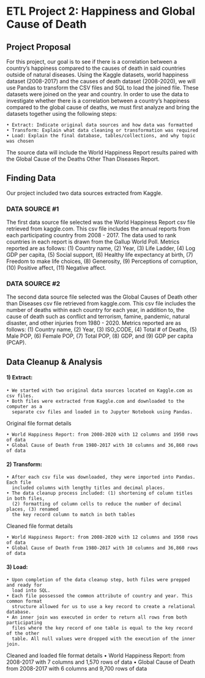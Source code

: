 # ETL Project 2: Happiness and Global Cause of Death

## Project Proposal

For this project, our goal is to see if there is a correlation between a country’s happiness compared to the causes of death in said countries outside of natural diseases. Using the Kaggle datasets, world happiness dataset (2008-2017) and the causes of death dataset (2008-2020), we will use Pandas to transform the CSV files and SQL to load the joined file. These datasets were joined on the year and country. In order to use the data to investigate whether there is a correlation between a country’s happiness compared to the global cause of deaths, we must first analyze and bring the datasets together using the following steps: 

    • Extract: Indicate original data sources and how data was formatted
    • Transform: Explain what data cleaning or transformation was required
    • Load: Explain the final database, tables/collections, and why topic was chosen

The source data will include the World Happiness Report results paired with the Global Cause of the Deaths Other Than Diseases Report.

## Finding Data

Our project included two data sources extracted from Kaggle.

### DATA SOURCE #1
The first data source file selected was the World Happiness Report csv file retrieved from kaggle.com. This csv file includes the annual reports from each participating country from 2008 - 2017.  The data used to rank countries in each report is drawn from the Gallup World Poll. Metrics reported are as follows: (1) Country name, (2) Year, (3) Life Ladder, (4) Log GDP per capita, (5) Social support, (6) Healthy life expectancy at birth, (7) Freedom to make life choices, (8) Generosity, (9) Perceptions of corruption, (10) Positive affect, (11) Negative affect.

### DATA SOURCE #2
The second data source file selected was the Global Causes of Death other than Diseases csv file retrieved from kaggle.com. This csv file includes the number of deaths within each country for each year, in addition to, the cause of death such as conflict and terrorism, famine, pandemic, natural disaster, and other injuries from 1980 - 2020. Metrics reported are as follows: (1) Country name, (2) Year, (3) ISO_CODE, (4) Total # of Deaths, (5) Male POP, (6) Female POP, (7) Total POP, (8) GDP, and (9) GDP per capita (PCAP). 

## Data Cleanup & Analysis

#### 1)	Extract: 
    • We started with two original data sources located on Kaggle.com as csv files. 
    • Both files were extracted from Kaggle.com and downloaded to the computer as a 
      separate csv files and loaded in to Jupyter Notebook using Pandas. 
 
 Original file format details

    • World Happiness Report: from 2008-2020 with 12 columns and 1950 rows of data
    • Global Cause of Death from 1980-2017 with 10 columns and 36,860 rows of data

#### 2)	Transform: 
    • After each csv file was downloaded, they were imported into Pandas. Each file 
      included columns with lengthy titles and decimal places.
    • The data cleanup process included: (1) shortening of column titles in both files, 
      (2) formatting of column cells to reduce the number of decimal places, (3) renamed 
      the key record column to match in both tables

 Cleaned file format details

    • World Happiness Report: from 2008-2020 with 12 columns and 1950 rows of data
    • Global Cause of Death from 1980-2017 with 10 columns and 36,860 rows of data

#### 3)	Load: 
    • Upon completion of the data cleanup step, both files were prepped and ready for 
      load into SQL.
    • Each file possessed the common attribute of country and year. This common format 
      structure allowed for us to use a key record to create a relational database.
    • An inner join was executed in order to return all rows from both participating 
      files where the key record of one table is equal to the key record of the other 
      table. All null values were dropped with the execution of the inner join.

 Cleaned and loaded file format details
    • World Happiness Report: from 2008-2017 with 7 columns and 1,570 rows of data
    • Global Cause of Death from 2008-2017 with 6 columns and 9,700 rows of data

